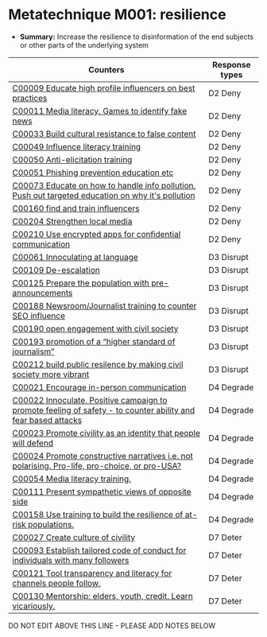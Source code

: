 # Metatechnique M001: resilience

* **Summary:** Increase the resilience to disinformation of the end subjects or other parts of the underlying system


| Counters | Response types |
| -------- | -------------- |
| [C00009 Educate high profile influencers on best practices](../counters/C00009.md) | D2 Deny |
| [C00011 Media literacy. Games to identify fake news](../counters/C00011.md) | D2 Deny |
| [C00033 Build cultural resistance to false content](../counters/C00033.md) | D2 Deny |
| [C00049 Influence literacy training](../counters/C00049.md) | D2 Deny |
| [C00050 Anti-elicitation training](../counters/C00050.md) | D2 Deny |
| [C00051 Phishing prevention education etc](../counters/C00051.md) | D2 Deny |
| [C00073 Educate on how to handle info pollution. Push out targeted education on why it's pollution](../counters/C00073.md) | D2 Deny |
| [C00160 find and train influencers](../counters/C00160.md) | D2 Deny |
| [C00204 Strengthen local media](../counters/C00204.md) | D2 Deny |
| [C00210 Use encrypted apps for confidential communication](../counters/C00210.md) | D2 Deny |
| [C00061 Innoculating at language](../counters/C00061.md) | D3 Disrupt |
| [C00109 De-escalation](../counters/C00109.md) | D3 Disrupt |
| [C00125 Prepare the population with pre-announcements](../counters/C00125.md) | D3 Disrupt |
| [C00188 Newsroom/Journalist training to counter SEO influence](../counters/C00188.md) | D3 Disrupt |
| [C00190 open engagement with civil society](../counters/C00190.md) | D3 Disrupt |
| [C00193 promotion of a “higher standard of journalism”](../counters/C00193.md) | D3 Disrupt |
| [C00212 build public resilence by making civil society more vibrant](../counters/C00212.md) | D3 Disrupt |
| [C00021 Encourage in-person communication](../counters/C00021.md) | D4 Degrade |
| [C00022 Innoculate. Positive campaign to promote feeling of safety - to counter ability and fear based attacks](../counters/C00022.md) | D4 Degrade |
| [C00023 Promote civility as an identity that people will defend](../counters/C00023.md) | D4 Degrade |
| [C00024 Promote constructive narratives i.e. not polarising. Pro-life, pro-choice, or pro-USA?](../counters/C00024.md) | D4 Degrade |
| [C00054 Media literacy training. ](../counters/C00054.md) | D4 Degrade |
| [C00111 Present sympathetic views of opposite side](../counters/C00111.md) | D4 Degrade |
| [C00158 Use training to build the resilience of at-risk populations.](../counters/C00158.md) | D4 Degrade |
| [C00027 Create culture of civility](../counters/C00027.md) | D7 Deter |
| [C00093 Establish tailored code of conduct for individuals with many followers](../counters/C00093.md) | D7 Deter |
| [C00121 Tool transparency and literacy for channels people follow. ](../counters/C00121.md) | D7 Deter |
| [C00130 Mentorship: elders, youth, credit. Learn vicariously.](../counters/C00130.md) | D7 Deter |



DO NOT EDIT ABOVE THIS LINE - PLEASE ADD NOTES BELOW